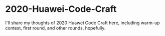 # 2020-Huawei-Code-Craft

I'll share my thoughts of 2020 Huawei Code Craft here, including warm-up contest, first round, and other rounds, hopefully.

